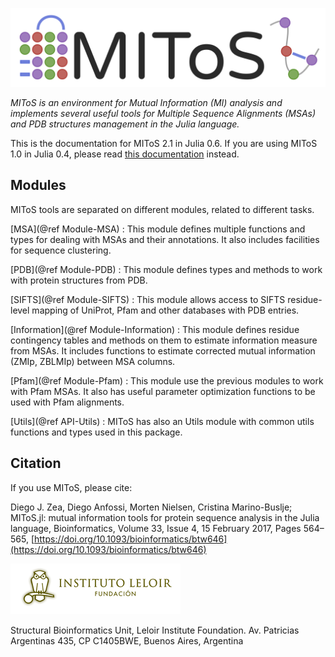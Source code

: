 ![MIToS.jl](./assets/MIToS_logo.png)  

*MIToS is an environment for Mutual Information (MI) analysis and implements several
useful tools for Multiple Sequence Alignments (MSAs) and PDB structures management in
the Julia language.*

This is the documentation for MIToS 2.1 in Julia 0.6. If you are using MIToS 1.0 in
Julia 0.4, please read [this documentation](https://diegozea.github.io/mitosghpage-legacy/)
 instead.  

## Modules

MIToS tools are separated on different modules, related to different tasks.

[MSA](@ref Module-MSA) : This module defines multiple functions and types for dealing
with MSAs and their annotations. It also includes facilities for sequence clustering.

[PDB](@ref Module-PDB) : This module defines types and methods to work with protein
structures from PDB.

[SIFTS](@ref Module-SIFTS) : This module allows access to SIFTS residue-level mapping of
UniProt, Pfam and other databases with PDB entries.

[Information](@ref Module-Information) : This module defines residue contingency tables
and methods on them to estimate information measure from MSAs. It includes functions to
estimate corrected mutual information (ZMIp, ZBLMIp) between MSA columns.  

[Pfam](@ref Module-Pfam) : This module use the previous modules to work with Pfam MSAs.
It also has useful parameter optimization functions to be used with Pfam alignments.  

[Utils](@ref API-Utils) : MIToS has also an Utils module with common utils functions and
types used in this package.  

## Citation  

If you use MIToS, please cite:

Diego J. Zea, Diego Anfossi, Morten Nielsen, Cristina Marino-Buslje; MIToS.jl: mutual information tools for protein sequence analysis in the Julia language, Bioinformatics, Volume 33, Issue 4, 15 February 2017, Pages 564–565, [https://doi.org/10.1093/bioinformatics/btw646](https://doi.org/10.1093/bioinformatics/btw646)  



![Leloir Institute Foundation](./assets/FIL_logo.png)  

Structural Bioinformatics Unit, Leloir Institute Foundation.
Av. Patricias Argentinas 435, CP C1405BWE, Buenos Aires, Argentina
